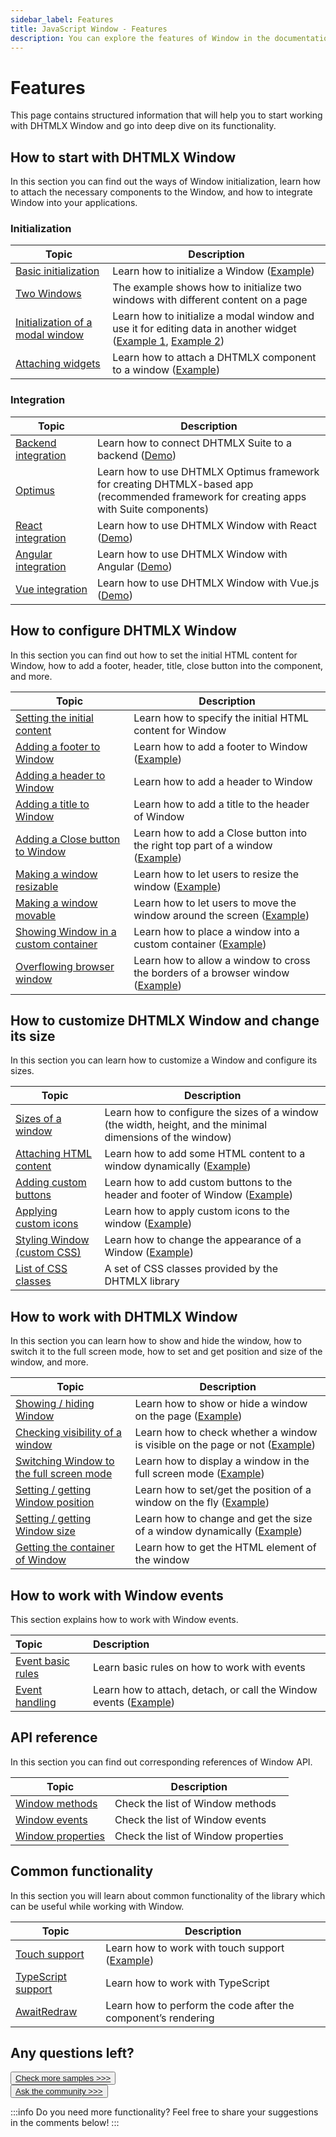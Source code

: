```yaml
---
sidebar_label: Features
title: JavaScript Window - Features 
description: You can explore the features of Window in the documentation of the DHTMLX JavaScript UI library. Browse developer guides and API reference, try out code examples and live demos, and download a free 30-day evaluation version of DHTMLX Suite 7.
---
```


# Features

This page contains structured information that will help you to start working with DHTMLX Window and go into deep dive on its functionality.

## How to start with DHTMLX Window

In this section you can find out the ways of Window initialization, learn how to attach the necessary components to the Window, and how to integrate Window into your applications.

### Initialization

| Topic                                                           | Description                                                                                                                                                                               |
| --------------------------------------------------------------- | ----------------------------------------------------------------------------------------------------------------------------------------------------------------------------------------- |
| [Basic initialization](../how_to_start/)                        | Learn how to initialize a Window ([Example](https://snippet.dhtmlx.com/6qqezjxe))                                                                                                         |
| [Two Windows](https://snippet.dhtmlx.com/09peyny6)              | The example shows how to initialize two windows with different content on a page                                                                                                          |
| [Initialization of a modal window](../api/window_modal_config/) | Learn how to initialize a modal window and use it for editing data in another widget ([Example 1](https://snippet.dhtmlx.com/ioejsm4e), [Example 2](https://snippet.dhtmlx.com/5tbcflek)) |
| [Attaching widgets](../api/window_attach_method/)               | Learn how to attach a DHTMLX component to a window ([Example](https://snippet.dhtmlx.com/t9ncuuou))                                                                                       |


### Integration

| Topic                                                   | Description                                                                                                                                 |
| ------------------------------------------------------- | ------------------------------------------------------------------------------------------------------------------------------------------- |
| [Backend integration](integration/suite_and_backend.md) | Learn how to connect DHTMLX Suite to a backend  ([Demo](https://github.com/DHTMLX/nodejs-suite-demo))                                       |
| [Optimus](optimus_guides.md)                            | Learn how to use DHTMLX Optimus framework for creating DHTMLX-based app <br>(recommended framework for creating apps with Suite components) |
| [React integration](integration/suite_and_react.md)     | Learn how to use DHTMLX Window with React ([Demo](https://github.com/DHTMLX/react-widgets))                                                 |
| [Angular integration](integration/suite_and_angular.md) | Learn how to use DHTMLX Window with Angular ([Demo](https://github.com/DHTMLX/angular-suite-demo))                                          |
| [Vue integration](integration/suite_and_vue.md)         | Learn how to use DHTMLX Window with Vue.js ([Demo](https://github.com/DHTMLX/vue-suite-demo))                                               |

## How to configure DHTMLX Window

In this section you can find out how to set the initial HTML content for Window, how to add a footer, header, title, close button into the component, and more.

| Topic                                                                      | Description                                                                                                           |
| -------------------------------------------------------------------------- | --------------------------------------------------------------------------------------------------------------------- |
| [Setting the initial content](../configuration/#setting-html-content)      | Learn how to specify the initial HTML content for Window                                                              |
| [Adding a footer to Window](../api/window_footer_config/)                  | Learn how to add a footer to Window ([Example](https://snippet.dhtmlx.com/qu5j85ag))                                  |
| [Adding a header to Window](../api/window_header_config/)                  | Learn how to add a header to Window                                                                                   |
| [Adding a title to Window](../api/window_title_config/)                    | Learn how to add a title to the header of Window                                                                      |
| [Adding a Close button to Window](../configuration/#closability)           | Learn how to add a Close button into the right top part of a window ([Example](https://snippet.dhtmlx.com/nthbfzfr))  |
| [Making a window resizable](../configuration/#resizing)                    | Learn how to let users to resize the window ([Example](https://snippet.dhtmlx.com/nthbfzfr))                          |
| [Making a window movable](../configuration/#movability)                    | Learn how to let users to move the window around the screen ([Example](https://snippet.dhtmlx.com/nthbfzfr))          |
| [Showing Window in a custom container](../configuration/#custom-node)      | Learn how to place a window into a custom container ([Example](https://snippet.dhtmlx.com/2rrclo09))                  |
| [Overflowing browser window](../configuration/#overflowing-browser-window) | Learn how to allow a window to cross the borders of a browser window ([Example](https://snippet.dhtmlx.com/qfhdlzri)) |


## How to customize DHTMLX Window and change its size


In this section you can learn how to customize a Window and configure its sizes.

| Topic                                                               | Description                                                                                                         |
| ------------------------------------------------------------------- | ------------------------------------------------------------------------------------------------------------------- |
| [Sizes of a window](../configuration/#sizing)           | Learn how to configure the sizes of a window (the width, height, and the minimal dimensions of the window)          |
| [Attaching HTML content](../usage/#attaching-content)               | Learn how to add some HTML content to a window dynamically ([Example](https://snippet.dhtmlx.com/6uelt44m))         |
| [Adding custom buttons](../customization/#adding-controls)          | Learn how to add custom buttons to the header and footer of Window ([Example](https://snippet.dhtmlx.com/o7xlvvv3)) |
| [Applying custom icons](../customization/#default-and-custom-icons) | Learn how to apply custom icons to the window ([Example](https://snippet.dhtmlx.com/ucozvx01))                      |
| [Styling Window (custom CSS)](../customization/#styling)            | Learn how to change the appearance of a Window ([Example](https://snippet.dhtmlx.com/t5mvhwx8))                     |
| [List of CSS classes](../../helpers/base_elements/)                 | A set of CSS classes provided by the DHTMLX library                                                                 |     

## How to work with DHTMLX Window

In this section you can learn how to show and hide the window, how to switch it to the full screen mode, how to set and get position and size of the window, and more.

| Topic                                                                 | Description                                                                                                        |
| --------------------------------------------------------------------- | ------------------------------------------------------------------------------------------------------------------ |
| [Showing / hiding Window](../usage/#showinghiding-window)             | Learn how to show or hide a window on the page ([Example](https://snippet.dhtmlx.com/ee2vf9xw))                    |
| [Checking visibility of a window](../usage/#checking-visibility-of-window)                 | Learn how to check whether a window is visible on the page or not ([Example](https://snippet.dhtmlx.com/woz5c09h)) |
| [Switching Window to the full screen mode](../usage/#fullscreen-mode) | Learn how to display a window in the full screen mode ([Example](https://snippet.dhtmlx.com/aftti5fy))             |
| [Setting / getting Window position](../usage/#positioning-window)     | Learn how to set/get the position of a window on the fly ([Example](https://snippet.dhtmlx.com/hc3ronrk))          |
| [Setting / getting Window size](../usage/#sizing-window)              | Learn how to change and get the size of a window dynamically ([Example](https://snippet.dhtmlx.com/0zqxydvm))      |
| [Getting the container of Window](../api/window_getcontainer_method/) | Learn how to get the HTML element of the window                                                                    |


## How to work with Window events

This section explains how to work with Window events.

| Topic                                       | Description                                                                                            |
| :------------------------------------------ | :----------------------------------------------------------------------------------------------------- |
| [Event basic rules](guides/events_guide.md) | Learn basic rules on how to work with events                                                           |
| [Event handling](../handling_events/)        | Learn how to attach, detach, or call the Window events ([Example](https://snippet.dhtmlx.com/jfu4upwd)) |


## API reference

In this section you can find out corresponding references of Window API.

| Topic                                                  | Description                         |
| ------------------------------------------------------ | ----------------------------------- |
| [Window methods](../../category/window-methods/)       | Check the list of Window methods    |
| [Window events](../../category/window-events/)         | Check the list of Window events     |
| [Window properties](../../category/window-properties/) | Check the list of Window properties |

## Common functionality

In this section you will learn about common functionality of the library which can be useful while working with Window.

| Topic                                                         | Description                                                                           |
| ------------------------------------------------------------- | ------------------------------------------------------------------------------------- |
| [Touch support](../../common_features/touch_support/)         | Learn how to work with touch support ([Example](https://snippet.dhtmlx.com/q3cu6x1a)) |
| [TypeScript support](../../common_features/using_typescript/) | Learn how to work with TypeScript                                                     |
| [AwaitRedraw](../../helpers/await_redraw/)                    | Learn how to perform the code after the component’s rendering                         |

## Any questions left?

<button class="support_btn"><a href="https://snippet.dhtmlx.com/all?text=window">Check more samples >>></a></button>
<br>
<button class="support_btn"><a href="https://forum.dhtmlx.com/">Ask the community >>></a> </button>

:::info
Do you need more functionality? Feel free to share your suggestions in the comments below!
:::